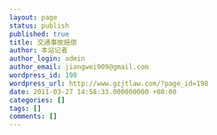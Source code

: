 ```yaml
---
layout: page
status: publish
published: true
title: 交通事故赔偿
author: 本站记者
author_login: admin
author_email: jiangwei909@gmail.com
wordpress_id: 198
wordpress_url: http://www.gzjtlaw.com/?page_id=198
date: 2011-03-27 14:58:33.000000000 +08:00
categories: []
tags: []
comments: []
---
```


